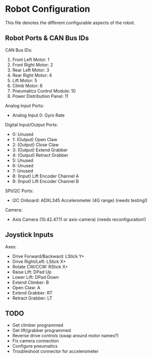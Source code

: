 Robot Configuration
======================================

This file denotes the different configurable aspects of the robot.

Robot Ports & CAN Bus IDs
-------------------------------------------

CAN Bus IDs:

1. Front Left Motor: 1
2. Front Right Motor: 2
3. Rear Left Motor: 3
4. Rear Right Motor: 4
5. Lift Motor: 5
6. Climb Motor: 6
7. Pneumatics Control Module: 10
8. Power Distribution Panel: 11

Analog Input Ports:

- Analog Input 0: Gyro Rate

Digital Input/Output Ports:

- 0: Unused
- 1: (Output) Open Claw
- 2: (Output) Close Claw
- 3: (Output) Extend Grabber
- 4: (Output) Retract Grabber
- 5: Unused
- 6: Unused
- 7: Unused
- 8: (Input) Lift Encoder Channel A
- 9: (Input) Lift Encoder Channel B

SPI/I2C Ports:

- I2C Onboard: ADXL345 Accelerometer (4G range) (needs testing!)

Camera:

- Axis Camera (10.42.47.11 or axis-camera) (needs reconfiguration!)

Joystick Inputs
-------------------------------------------

Axes:

- Drive Forward/Backward: LStick Y+
- Drive Right/Left: LStick X+
- Rotate CW/CCW: RStick X+
- Raise Lift: DPad Up
- Lower Lift: DPad Down
- Extend Climber: B
- Open Claw: A
- Extend Grabber: RT
- Retract Grabber: LT

TODO
-------------------------------------------

- Get climber programmed
- Get lift/grabber programmed
- Reverse drive controls (swap around motor names?)
- Fix camera connection
- Configure pneumatics
- Troubleshoot connector for accelerometer
